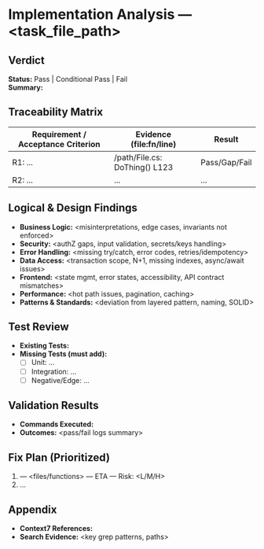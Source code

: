 # Implementation Analysis — <task_file_path>

## Verdict
**Status:** Pass | Conditional Pass | Fail  
**Summary:** <one-paragraph executive summary>

## Traceability Matrix
| Requirement / Acceptance Criterion | Evidence (file:fn/line) | Result |
|---|---|---|
| R1: ... | /path/File.cs: DoThing() L123 | Pass/Gap/Fail |
| R2: ... | ... | ... |

## Logical & Design Findings
- **Business Logic:** <misinterpretations, edge cases, invariants not enforced>
- **Security:** <authZ gaps, input validation, secrets/keys handling>
- **Error Handling:** <missing try/catch, error codes, retries/idempotency>
- **Data Access:** <transaction scope, N+1, missing indexes, async/await issues>
- **Frontend:** <state mgmt, error states, accessibility, API contract mismatches>
- **Performance:** <hot path issues, pagination, caching>
- **Patterns & Standards:** <deviation from layered pattern, naming, SOLID>

## Test Review
- **Existing Tests:** <list and coverage comments>  
- **Missing Tests (must add):**
  - [ ] Unit: …
  - [ ] Integration: …
  - [ ] Negative/Edge: …

## Validation Results
- **Commands Executed:** <from task file>  
- **Outcomes:** <pass/fail logs summary>  

## Fix Plan (Prioritized)
1. <Fix> — <files/functions> — ETA <h> — Risk: <L/M/H>
2. …

## Appendix
- **Context7 References:** <bulleted doc endpoints used>  
- **Search Evidence:** <key grep patterns, paths>